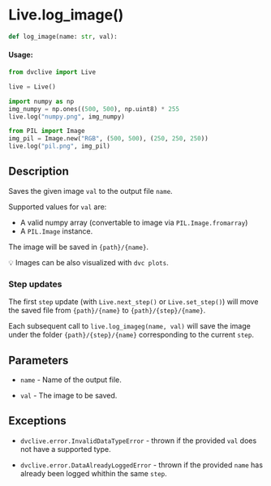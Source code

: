 # Live.log_image()

```py
def log_image(name: str, val):
```

#### Usage:

```py
from dvclive import Live

live = Live()

import numpy as np
img_numpy = np.ones((500, 500), np.uint8) * 255
live.log("numpy.png", img_numpy)

from PIL import Image
img_pil = Image.new("RGB", (500, 500), (250, 250, 250))
live.log("pil.png", img_pil)
```

## Description

Saves the given image `val` to the output file `name`.

Supported values for `val` are:

- A valid numpy array (convertable to image via `PIL.Image.fromarray`)
- A `PIL.Image` instance.

The image will be saved in `{path}/{name}`.

💡 Images can be also visualized with `dvc plots`.

### Step updates

The first `step` update (with `Live.next_step()` or `Live.set_step()`) will move
the saved file from `{path}/{name}` to `{path}/{step}/{name}`.

Each subsequent call to `live.log_imageg(name, val)` will save the image under
the folder `{path}/{step}/{name}` corresponding to the current `step`.

## Parameters

- `name` - Name of the output file.

- `val` - The image to be saved.

## Exceptions

- `dvclive.error.InvalidDataTypeError` - thrown if the provided `val` does not
  have a supported type.

- `dvclive.error.DataAlreadyLoggedError` - thrown if the provided `name` has
  already been logged whithin the same `step`.
